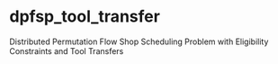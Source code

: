 # dpfsp_tool_transfer
Distributed Permutation Flow Shop Scheduling Problem with Eligibility Constraints and Tool Transfers
